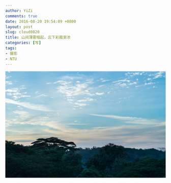 ```yaml
---
author: YiZi
comments: true
date: 2016-08-20 19:54:09 +0800
layout: post
slug: cloud0820
title: 山间薄雾暗起，云下彩霞渐浓
categories: [写]
tags:
- 摄影
- NTU
---
```

<a href="/public/images/08201.jpg" data-lightbox="cloud0820" data-title="山间薄雾暗起，云下彩霞渐浓">
<img src="/public/images/08201.jpg"></a>
